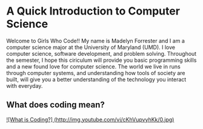 # A Quick Introduction to Computer Science

Welcome to Girls Who Code!! 
My name is Madelyn Forrester and I am a computer science major at the University of Maryland (UMD). I love computer science, 
software development, and problem solving. Throughout the semester, I hope this ciriculum will provide you basic programming
skills and a new found love for computer science. The world we live in runs through computer systems, and understanding how 
tools of society are built, will give you a better understanding of the technology you interact with everyday. 

## What does coding mean? 

[![What is Coding?] (http://img.youtube.com/vi/cKhVupvyhKk/0.jpg)](https://www.youtube.com/watch?v=cKhVupvyhKk)

